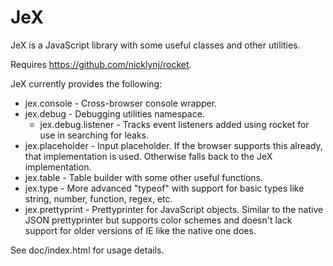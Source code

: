 JeX
===

JeX is a JavaScript library with some useful classes and other utilities.

Requires https://github.com/nicklynj/rocket.

JeX currently provides the following:
* jex.console - Cross-browser console wrapper.
* jex.debug - Debugging utilities namespace.
  * jex.debug.listener - Tracks event listeners added using rocket for use in searching for leaks.
* jex.placeholder - Input placeholder. If the browser supports this already, that implementation is used. Otherwise falls back to the JeX implementation.
* jex.table - Table builder with some other useful functions.
* jex.type - More advanced "typeof" with support for basic types like string, number, function, regex, etc.
* jex.prettyprint - Prettyprinter for JavaScript objects. Similar to the native JSON prettyprinter but supports color schemes and doesn't lack support for older versions of IE like the native one does.

See doc/index.html for usage details.
